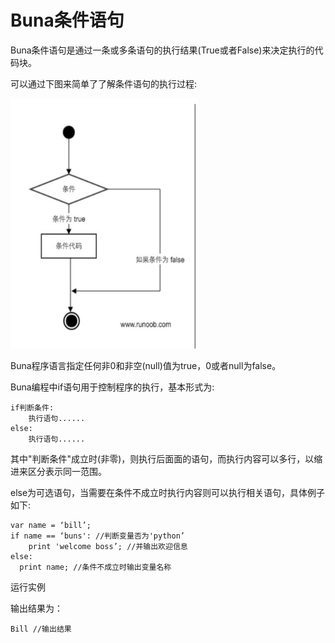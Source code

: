 # Buna条件语句

Buna条件语句是通过⼀条或多条语句的执行结果\(True或者False\)来决定执行的代码块。

可以通过下图来简单了了解条件语句的执行过程:

<img src="./assets/if.jpg" alt = "if" title = "if-png" width = "300" height="400"/>

Buna程序语言指定任何⾮0和非空\(null\)值为true，0或者null为false。

Buna编程中if语句⽤于控制程序的执行，基本形式为:

```
if判断条件: 
    执行语句......
else: 
    执行语句......
```

其中"判断条件"成⽴时\(⾮零\)，则执行后⾯面的语句，⽽执⾏内容可以多行，以缩进来区分表示同一范围。

else为可选语句，当需要在条件不成立时执行内容则可以执行相关语句，具体例子如下:

```
var name = ‘bill’;  
if name == ‘buns': //判断变量否为'python’
    print 'welcome boss’; //并输出欢迎信息
else:
  print name; //条件不成⽴时输出变量名称
```

运行实例

输出结果为：

```
Bill //输出结果
```



